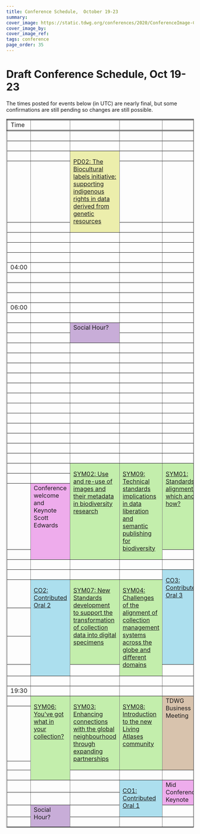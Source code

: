 ```yaml
---
title: Conference Schedule,  October 19-23
summary: 
cover_image: https://static.tdwg.org/conferences/2020/ConferenceImage-CR.jpg
cover_image_by: 
cover_image_ref: 
tags: conference
page_order: 35
---
```

<script type="text/javascript"> 

function horaLocal(hileraFechaHora) {
  var fecha = new Date(hileraFechaHora);   // The function convert the parameter ISO Date string to the local hour HH:MM.
  var horas = fecha.getHours();
  var minutos = fecha.getMinutes();
  
  if (horas < 10) {
     horas = "0" + horas.toString();
  }
  if (minutos < 10) {
     minutos = "0" + minutos.toString();
  }
  return horas + ":" + minutos;
}

function UTCZonaHorariaLocal(hileraFechaHora, addlinebreak) {
  // The function convert the parameter UTC ISO Date string to the local time.
  // Use addlinebreak to indicate a new line (1), a space (0) between "UTC" and the sign of the time.
  var fecha = new Date(hileraFechaHora);    

  var desfase = fecha.getTimezoneOffset();
  var signo = "+";
  
  if (desfase < 0) { signo = "+"; } else { signo = "-"; }
  desfase = Math.abs(desfase);
  var horas = Math.trunc(desfase/60);
  var minutos = Math.trunc(desfase - (horas * 60));
  
  if (horas < 9) {horas = "0" + horas};
  if (minutos < 9) {minutos = "0"+ minutos};
  if (addlinebreak == 1) { linebreak = "<br>"; } else { if (addlinebreak == 0) {linebreak = " "; } else { linebreak = ""; }; };
  return ("UTC" + linebreak + signo) + (horas + ":" + minutos);
}

function DiaLocal(hileraFechaHora, lineas, formatoDia, formatoMes, localidad) {
  // The function convert the parameter ISO Date string to the day string.
  // lineas indicates if the result is more than 1 line (No:0, Yes:1)
  var fecha = new Date(hileraFechaHora);
  var nombreDia = fecha.toLocaleDateString(localidad, { weekday: formatoDia });
  var nombreMes = fecha.toLocaleDateString(localidad, { month: formatoMes });
  if (lineas == 1) {
    nombreDia = nombreDia + "<br>";
  } else {
    nombreDia = nombreDia + " ";
  }
  nombreDia = nombreDia + fecha.getDate() + " " + nombreMes;
  return nombreDia;
}
</script>
# Draft Conference Schedule, Oct 19-23

The times posted for events below (in UTC) are nearly final, but some confirmations are still pending so changes are still possible.


<table style="border-collapse: collapse" border="1px">
<tbody>
<tr style="border-style: double;">
<td>Time
  <script type="text/javascript">
    document.write( UTCZonaHorariaLocal('2020-10-19T00:00:00Z', 1) );
  </script>
</td>
<td align="center" valign="top"><strong>
  <script type="text/javascript">
    document.write( DiaLocal('2020-10-19T00:00:00Z', 1, 'long', 'short', 'en-US') );
  </script>
  <br /> </strong>
</td>
<td align="center" valign="top"><strong>
  <script type="text/javascript">
    document.write( DiaLocal('2020-10-20T00:00:00Z', 1, 'long', 'short', 'en-US') );
  </script>
<br /> </strong></td>
<td align="center" valign="top"><strong>
  <script type="text/javascript">
    document.write( DiaLocal('2020-10-21T00:00:00Z', 1, 'long', 'short', 'en-US') );
  </script>
  <br /> </strong></td>
<td align="center" valign="top"><strong>
  <script type="text/javascript">
    document.write( DiaLocal('2020-10-22T00:00:00Z', 1, 'long', 'short', 'en-US') );
  </script>
  <br /> </strong></td>
<td align="center" valign="top"><strong>
  <script type="text/javascript">
    document.write( DiaLocal('2020-10-23T00:00:00Z', 1, 'long', 'short', 'en-US') );
  </script>
  </strong></td>
</tr>
<tbody valign="top">
<tr>
<td>
  <script type="text/javascript">
    document.write( horaLocal('2020-10-19T00:00:00Z') );
  </script>
</td>
<td>&nbsp;</td>
<td>&nbsp;</td>
<td>&nbsp;</td>
<td>&nbsp;</td>
<td>&nbsp;</td>
</tr>
<tr>
<td>
  <script type="text/javascript">
    document.write( horaLocal('2020-10-19T00:30:00Z') );
  </script>
</td>
<td>&nbsp;</td>
<td>&nbsp;</td>
<td>&nbsp;</td>
<td>&nbsp;</td>
<td>&nbsp;</td>
</tr>
<tr>
<td>
  <script type="text/javascript">
    document.write( horaLocal('2020-10-19T01:00:00Z') );
  </script>
</td>
<td>&nbsp;</td>
<td style="background-color: #ECEEAC;" rowspan="3"><p><a href="../session-list/#pd02%20the%20biocultural%20labels%20initiative:%20supporting%20indigenous%20rights%20in%20data%20derived%20from%20genetic%20resources">PD02: The Biocultural labels initiative: supporting indigenous rights in data derived from genetic resources</a></p></td>
<td>&nbsp;</td>
<td>&nbsp;</td>
<td>&nbsp;</td>
</tr>
<tr>
<td>
  <script type="text/javascript">
    document.write( horaLocal('2020-10-19T01:30:00Z') );
  </script>
</td>
<td>&nbsp;</td>
<td>&nbsp;</td>
<td>&nbsp;</td>
<td style="background-color: #ECEEAC;" rowspan="4"><p><a href="../session-list/#pd01%20avenues%20into%20integration:%20communicating%20taxonomic%20intelligence%20from%20sender%20to%20recipient">PD01: Avenues into integration: communicating taxonomic intelligence from sender to recipient</a></p></td>
</tr>
<tr>
<td>
  <script type="text/javascript">
    document.write( horaLocal('2020-10-19T02:00:00Z') );
  </script>
</td>
<td>&nbsp;</td>
<td>&nbsp;</td>
<td>&nbsp;</td>
</tr>
<tr>
<td>
  <script type="text/javascript">
    document.write( horaLocal('2020-10-19T02:30:00Z') );
  </script>
</td>
<td>&nbsp;</td>
<td>&nbsp;</td>
<td>&nbsp;</td>
<td>&nbsp;</td>
</tr>
<tr>
<td>
  <script type="text/javascript">
    document.write( horaLocal('2020-10-19T03:00:00Z') );
  </script>
</td>
<td>&nbsp;</td>
<td>&nbsp;</td>
<td>&nbsp;</td>
<td>&nbsp;</td>
</tr>
<tr>
<td>
  <script type="text/javascript">
    document.write( horaLocal('2020-10-19T03:30:00Z') );
  </script>
</td>
<td>&nbsp;</td>
<td>&nbsp;</td>
<td>&nbsp;</td>
<td>&nbsp;</td>
<td>&nbsp;</td>
</tr>
<tr>
<td>04:00</td>
<td>&nbsp;</td>
<td>&nbsp;</td>
<td>&nbsp;</td>
<td>&nbsp;</td>
<td>&nbsp;</td>
</tr>
<tr>
<td>
  <script type="text/javascript">
    document.write( horaLocal('2020-10-19T04:30:00Z') );
  </script>
</td>
<td>&nbsp;</td>
<td>&nbsp;</td>
<td>&nbsp;</td>
<td>&nbsp;</td>
<td>&nbsp;</td>
</tr>
<tr>
<td>
  <script type="text/javascript">
    document.write( horaLocal('2020-10-19T05:00:00Z') );
  </script>
</td>
<td>&nbsp;</td>
<td>&nbsp;</td>
<td>&nbsp;</td>
<td>&nbsp;</td>
<td>&nbsp;</td>
</tr>
<tr>
<td>
  <script type="text/javascript">
    document.write( horaLocal('2020-10-19T05:30:00Z') );
  </script>
</td>
<td>&nbsp;</td>
<td>&nbsp;</td>
<td>&nbsp;</td>
<td>&nbsp;</td>
<td>&nbsp;</td>
</tr>
<tr>
<td>06:00</td>
<td>&nbsp;</td>
<td>&nbsp;</td>
<td>&nbsp;</td>
<td>&nbsp;</td>
<td>&nbsp;</td>
</tr>
<tr>
<td>
  <script type="text/javascript">
    document.write( horaLocal('2020-10-19T06:30:00Z') );
  </script>
</td>
<td>&nbsp;</td>
<td>&nbsp;</td>
<td>&nbsp;</td>
<td>&nbsp;</td>
<td>&nbsp;</td>
</tr>
<tr>
<td>
  <script type="text/javascript">
    document.write( horaLocal('2020-10-19T07:00:00Z') );
  </script>
</td>
<td>&nbsp;</td>
<td style="background-color: #c8add8;" rowspan="2">Social Hour?</td>
<td>&nbsp;</td>
<td>&nbsp;</td>
<td>&nbsp;</td>
</tr>
<tr>
<td>
  <script type="text/javascript">
    document.write( horaLocal('2020-10-19T07:30:00Z') );
  </script>
</td>
<td>&nbsp;</td>
<td>&nbsp;</td>
<td>&nbsp;</td>
<td>&nbsp;</td>
</tr>
<tr>
<td>
  <script type="text/javascript">
    document.write( horaLocal('2020-10-19T08:00:00Z') );
  </script>
</td>
<td>&nbsp;</td>
<td>&nbsp;</td>
<td>&nbsp;</td>
<td>&nbsp;</td>
<td>&nbsp;</td>
</tr>
<tr>
<td>
  <script type="text/javascript">
    document.write( horaLocal('2020-10-19T08:30:00Z') );
  </script>
</td>
<td>&nbsp;</td>
<td>&nbsp;</td>
<td>&nbsp;</td>
<td>&nbsp;</td>
<td style="background-color: #acdfee;" rowspan="4"><p><a href="../session-list/#co04%20contributed%20oral%204">CO4: Contributed Oral 4</a></p></td>
</tr>
<tr>
<td>
  <script type="text/javascript">
    document.write( horaLocal('2020-10-19T09:00:00Z') );
  </script>
</td>
<td>&nbsp;</td>
<td>&nbsp;</td>
<td>&nbsp;</td>
<td>&nbsp;</td>
</tr>
<tr>
<td>
  <script type="text/javascript">
    document.write( horaLocal('2020-10-19T09:30:00Z') );
  </script>
</td>
<td>&nbsp;</td>
<td>&nbsp;</td>
<td>&nbsp;</td>
<td>&nbsp;</td>
</tr>
<tr>
<td>
  <script type="text/javascript">
    document.write( horaLocal('2020-10-19T10:00:00Z') );
  </script>
</td>
<td>&nbsp;</td>
<td>&nbsp;</td>
<td>&nbsp;</td>
<td>&nbsp;</td>
</tr>
<tr>
<td>
  <script type="text/javascript">
    document.write( horaLocal('2020-10-19T10:30:00Z') );
  </script>
</td>
<td>&nbsp;</td>
<td>&nbsp;</td>
<td>&nbsp;</td>
<td>&nbsp;</td>
<td>&nbsp;</td>
</tr>
<tr>
<td>
  <script type="text/javascript">
    document.write( horaLocal('2020-10-19T11:00:00Z') );
  </script>
</td>
<td>&nbsp;</td>
<td>&nbsp;</td>
<td>&nbsp;</td>
<td>&nbsp;</td>
<td>&nbsp;</td>
</tr>
<tr>
<td>
  <script type="text/javascript">
    document.write( horaLocal('2020-10-19T11:30:00Z') );
  </script>  
</td>
<td>&nbsp;</td>
<td>&nbsp;</td>
<td>&nbsp;</td>
<td>&nbsp;</td>
<td style="background-color: #acdfee;" rowspan="4"><p><a href="../session-list/#co05%20contributed%20oral%205">CO5: Contributed Oral 5</a></p></td>
</tr>
<tr>
<td>
  <script type="text/javascript">
    document.write( horaLocal('2020-10-19T12:00:00Z') );
  </script>
</td>
<td>&nbsp;</td>
<td>&nbsp;</td>
<td>&nbsp;</td>
<td>&nbsp;</td>
</tr>
<tr>
<td>
  <script type="text/javascript">
    document.write( horaLocal('2020-10-19T12:30:00Z') );
  </script>
</td>
<td>&nbsp;</td>
<td>&nbsp;</td>
<td>&nbsp;</td>
<td>&nbsp;</td>
</tr>
<tr>
<td>
  <script type="text/javascript">
    document.write( horaLocal('2020-10-19T13:00:00Z') );
  </script>
</td>
<td>&nbsp;</td>
<td>&nbsp;</td>
<td>&nbsp;</td>
<td>&nbsp;</td>
</tr>
<tr>
<td>
  <script type="text/javascript">
    document.write( horaLocal('2020-10-19T13:30:00Z') );
  </script>
</td>
<td>&nbsp;</td>
<td>&nbsp;</td>
<td>&nbsp;</td>
<td>&nbsp;</td>
<td>&nbsp;</td>
</tr>
<tr>
<td>
  <script type="text/javascript">
    document.write( horaLocal('2020-10-19T14:00:00Z') );
  </script>
</td>
<td>&nbsp;</td>
<td style="background-color: #C3EEAC;" rowspan="4"><p><a href="../session-list/#sym02%20use%20and%20re-use%20of%20images%20and%20their%20metadata%20in%20biodiversity%20research">SYM02: Use and re-use of images and their metadata in biodiversity research</a></p></td>
<td style="background-color: #C3EEAC;" rowspan="4"><p><a href="../session-list/#sym09%20technical%20and%20standards%20implications%20in%20data%20liberation%20and%20semantic%20publishing%20for%20biodiversity">SYM09: Technical standards implications in data liberation and semantic publishing for biodiversity</a></p></td>
<td style="background-color: #C3EEAC;" rowspan="3"><p><a href="../session-list/#sym01%20standards%20alignment:%20which%20and%20how?">SYM01: Standards alignment: which and how?</a></p></td>
<td style="background-color: #ECEEAC;" rowspan="3"><p><a href="../session-list/#pd03%20enabling%20digital%20specimen%20and%20extended%20specimen%20concepts%20in%20current%20tools%20and%20services">PD03: Enabling digital specimen and extended specimen concepts in current tools and services</a></p></td>
</tr>
<tr>
<td>
  <script type="text/javascript">
    document.write( horaLocal('2020-10-19T14:30:00Z') );
  </script>
</td>
<td>&nbsp;</td>
</tr>
<tr>
<td>
  <script type="text/javascript">
    document.write( horaLocal('2020-10-19T15:00:00Z') );
  </script>
</td>
<td style="background-color: #EEACEC;" rowspan="2">Conference welcome and Keynote<br /> Scott Edwards</td>
</tr>
<tr>
<td>
  <script type="text/javascript">
    document.write( horaLocal('2020-10-19T15:30:00Z') );
  </script>
</td>
<td>&nbsp;</td>
<td>&nbsp;</td>
</tr>
<tr>
<td>
  <script type="text/javascript">
    document.write( horaLocal('2020-10-19T16:00:00Z') );
  </script>
</td>
<td>&nbsp;</td>
<td>&nbsp;</td>
<td>&nbsp;</td>
<td>&nbsp;</td>
<td>&nbsp;</td>
</tr>
<tr>
<td>
  <script type="text/javascript">
    document.write( horaLocal('2020-10-19T16:30:00Z') );
  </script>
</td>
<td>&nbsp;</td>
<td>&nbsp;</td>
<td>&nbsp;</td>
<td style="background-color: #acdfee;" rowspan="4"><p><a href="../session-list/#co03%20contributed%20oral%203">CO3: Contributed Oral 3</a></p></td>
<td>&nbsp;</td>
</tr>
<tr>
<td>
  <script type="text/javascript">
    document.write( horaLocal('2020-10-19T17:00:00Z') );
  </script>
</td>
<td style="background-color: #acdfee;" rowspan="4"><p><a href="../session-list/#co02%20contributed%20oral%202">CO2: Contributed Oral 2</a></p></td>
<td style="background-color: #C3EEAC;" rowspan="3"><p><a href="../session-list/#sym07%20new%20standards%20development%20to%20support%20the%20transformation%20of%20collection%20data%20into%20digital%20specimens">SYM07: New Standards development to support the transformation of collection data into digital specimens</a></p></td>
<td style="background-color: #C3EEAC;" rowspan="4"><p><a href="../session-list/#sym04%20challenges%20of%20the%20alignment%20of%20collection%20management%20systems%20across%20the%20globe%20and%20different%20domains">SYM04: Challenges of the alignment of collection management systems across the globe and different domains</a></p></td>
<td style="background-color: #C3EEAC;" rowspan="3"><p><a href="../session-list/#sym05%20using%20collections%20to%20mitigate%20and%20prevent%20zoonotic%20disease:%20data%20mobilization%20and%20integration">SYM05: Using collections to mitigate and prevent zoonotic disease: data mobilization and integration</a></p></td>
</tr>
<tr>
<td>
  <script type="text/javascript">
    document.write( horaLocal('2020-10-19T17:30:00Z') );
  </script>
</td>
</tr>
<tr>
<td>
  <script type="text/javascript">
    document.write( horaLocal('2020-10-19T18:00:00Z') );
  </script>
</td>
</tr>
<tr>
<td>
  <script type="text/javascript">
    document.write( horaLocal('2020-10-19T18:30:00Z') );
  </script>
</td>
<td>&nbsp;</td>
<td>&nbsp;</td>
</tr>
<tr>
<td>
  <script type="text/javascript">
    document.write( horaLocal('2020-10-19T19:00:00Z') );
  </script>
</td>
<td>&nbsp;</td>
<td>&nbsp;</td>
<td>&nbsp;</td>
<td>&nbsp;</td>
<td>&nbsp;</td>
</tr>
<tr>
<td>19:30
  <script type="text/javascript">
    document.write( horaLocal('2020-10-19T19:30:00Z') );
  </script>
</td>
<td>&nbsp;</td>
<td>&nbsp;</td>
<td>&nbsp;</td>
<td>&nbsp;</td>
<td>&nbsp;</td>
</tr>
<tr>
<td>
  <script type="text/javascript">
    document.write( horaLocal('2020-10-19T20:00:00Z') );
  </script>
</td>
<td style="background-color: #C3EEAC;" rowspan="4"><p><a href="../session-list/#sym06%20you%20have%20what%20in%20your%20collection?">SYM06: You've got what in your collection?</a></p></td>
<td style="background-color: #C3EEAC;" rowspan="3"><p><a href="../session-list/#sym03%20enhancing%20connections%20with%20the%20global%20neighbourhood%20through%20expanding%20partnerships">SYM03: Enhancing connections with the global neighbourhood through expanding partnerships</a></p></td>
<td style="background-color: #C3EEAC;" rowspan="3"><p><a href="../session-list/#sym08%20introduction%20to%20the%20new%20living%20atlases%20community">SYM08: Introduction to the new Living Atlases community</a></p></td>
<td style="background-color: #d8c3ad;" rowspan="3">TDWG Business Meeting&nbsp;&nbsp; </td>
<td>&nbsp;</td>
</tr>
<tr>
<td>
  <script type="text/javascript">
    document.write( horaLocal('2020-10-19T20:30:00Z') );
  </script>
</td>
<td style="background-color: #c8add8;" rowspan="2">Closing social session</td>
</tr>
<tr>
<td>
  <script type="text/javascript">
    document.write( horaLocal('2020-10-19T21:00:00Z') );
  </script>
</td>
</tr>
<tr>
<td>
  <script type="text/javascript">
    document.write( horaLocal('2020-10-19T21:30:00Z') );
  </script>
</td>
<td>&nbsp;</td>
<td>&nbsp;</td>
<td>&nbsp;</td>
<td>&nbsp;</td>
</tr>
<tr>
<td>
  <script type="text/javascript">
    document.write( horaLocal('2020-10-19T22:00:00Z') );
  </script>
</td>
<td>&nbsp;</td>
<td>&nbsp;</td>
<td style="background-color: #acdfee;" rowspan="3"><p><a href="../session-list/#co01%20contributed%20oral%201">CO1: Contributed Oral 1</a></p></td>
<td style="background-color: #EEACEC;" rowspan="2">Mid Conference Keynote</td>
<td>&nbsp;</td>
</tr>
<tr>
<td>
  <script type="text/javascript">
    document.write( horaLocal('2020-10-19T22:30:00Z') );
  </script>
</td>
<td>&nbsp;</td>
<td>&nbsp;</td>
<td>&nbsp;</td>
</tr>
<tr>
<td>
  <script type="text/javascript">
    document.write( horaLocal('2020-10-19T23:00:00Z') );
  </script>
</td>
<td style="background-color: #c8add8;" rowspan="2">Social Hour?</td>
<td>&nbsp;</td>
<td>&nbsp;</td>
<td>&nbsp;</td>
</tr>
<tr>
<td>
  <script type="text/javascript">
    document.write( horaLocal('2020-10-19T23:30:00Z') );
  </script>
</td>
<td>&nbsp;</td>
<td>&nbsp;</td>
<td>&nbsp;</td>
<td>&nbsp;</td>
</tr>
</tbody>
</table>  
